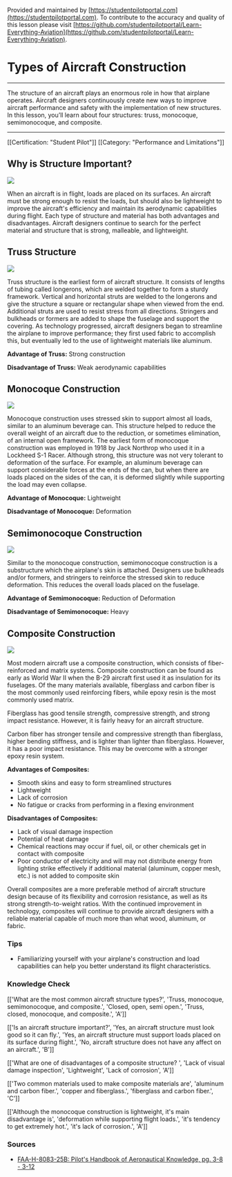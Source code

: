 <!--

*************************************************
Copyright © 2019 by Student Pilot Portal, LLC

None of the material in this Work supersedes any documents,
procedures, or regulations issued by the Federal Aviation
Administration.

The Licensors does NOT claim copyright on any material published herein
that was taken from United States government sources.

Licensed under the Apache License, Version 2.0 (the "License");
you may not use this file except in compliance with the License.
You may obtain a copy of the License at

http://www.apache.org/licenses/LICENSE-2.0

Unless required by applicable law or agreed to in writing, software
distributed under the License is distributed on an "AS IS" BASIS,
WITHOUT WARRANTIES OR CONDITIONS OF ANY KIND, either express or implied.
See the License for the specific language governing permissions and
limitations under the License.

-->
Provided and maintained by [https://studentpilotportal.com](https://studentpilotportal.com). To contribute to the accuracy and quality of this lesson please visit [https://github.com/studentpilotportal/Learn-Everything-Aviation](https://github.com/studentpilotportal/Learn-Everything-Aviation).

<!-- DO NOT CHANGE OR ALTER TEXT ABOVE -->



# Types of Aircraft Construction

---

The structure of an aircraft plays an enormous role in how that airplane operates. Aircraft designers continuously create new ways to improve aircraft performance and safety with the implementation of new structures. In this lesson, you’ll learn about four structures: truss, monocoque, semimonocoque, and composite.

---


[[Certification: "Student Pilot"]]
[[Category: "Performance and Limitations"]]



## Why is Structure Important?

![](https://s3.us-east-2.amazonaws.com/media.studentpilotportal.com/images/lesson-graphics/000-.png)

When an aircraft is in flight, loads are placed on its surfaces. An aircraft must be strong enough to resist the loads, but should also be lightweight to improve the aircraft's efficiency and maintain its aerodynamic capabilities during flight. Each type of structure and material has both advantages and disadvantages. Aircraft designers continue to search for the perfect material and structure that is strong, malleable, and lightweight.



## Truss Structure

![](https://s3.us-east-2.amazonaws.com/media.studentpilotportal.com/images/lesson-graphics/000-.png)

Truss structure is the earliest form of aircraft structure. It consists of lengths of tubing called longerons, which are welded together to form a sturdy framework. Vertical and horizontal struts are welded to the longerons and give the structure a square or rectangular shape when viewed from the end. Additional struts are used to resist stress from all directions. Stringers and bulkheads or formers are added to shape the fuselage and support the covering. As technology progressed, aircraft designers began to streamline the airplane to improve performance; they first used fabric to accomplish this, but eventually led to the use of lightweight materials like aluminum.


**Advantage of Truss:** Strong construction

**Disadvantage of Truss:** Weak aerodynamic capabilities



## Monocoque Construction

![](https://s3.us-east-2.amazonaws.com/media.studentpilotportal.com/images/lesson-graphics/000-.png)

Monocoque construction uses stressed skin to support almost all loads, similar to an aluminum beverage can. This structure helped to reduce the overall weight of an aircraft due to the reduction, or sometimes elimination, of an internal open framework. The earliest form of monocoque construction was employed in 1918 by Jack Northrop who used it in a Lockheed S-1 Racer. Although strong, this structure was not very tolerant to deformation of the surface. For example, an aluminum beverage can support considerable forces at the ends of the can, but when there are loads placed on the sides of the can, it is deformed slightly while supporting the load may even collapse.


**Advantage of Monocoque:** Lightweight

**Disadvantage of Monocoque:** Deformation



## Semimonocoque Construction

![](https://s3.us-east-2.amazonaws.com/media.studentpilotportal.com/images/lesson-graphics/000-.png)

Similar to the monocoque construction, semimonocoque construction is a substructure which the airplane's skin is attached. Designers use bulkheads and/or formers, and stringers to reinforce the stressed skin to reduce deformation. This reduces the overall loads placed on the fuselage.


**Advantage of Semimonocoque:** Reduction of Deformation

**Disadvantage of Semimonocoque:** Heavy



## Composite Construction

![](https://s3.us-east-2.amazonaws.com/media.studentpilotportal.com/images/lesson-graphics/000-.png)

Most modern aircraft use a composite construction, which consists of fiber-reinforced and matrix systems. Composite construction can be found as early as World War II when the B-29 aircraft first used it as insulation for its fuselages. Of the many materials available, fiberglass and carbon fiber is the most commonly used reinforcing fibers, while epoxy resin is the most commonly used matrix.

Fiberglass has good tensile strength, compressive strength, and strong impact resistance. However, it is fairly heavy for an aircraft structure.

Carbon fiber has stronger tensile and compressive strength than fiberglass, higher bending stiffness, and is lighter than lighter than fiberglass. However, it has a poor impact resistance. This may be overcome with a stronger epoxy resin system.

**Advantages of Composites:**
  - Smooth skins and easy to form streamlined structures
  - Lightweight
  - Lack of corrosion
  - No fatigue or cracks from performing in a flexing environment

**Disadvantages of Composites:**
  - Lack of visual damage inspection
  - Potential of heat damage
  - Chemical reactions may occur if fuel, oil, or other chemicals get in contact with composite
  - Poor conductor of electricity and will may not distribute energy from lighting strike effectively if additional material (aluminum, copper mesh, etc.) is not added to composite skin

Overall composites are a more preferable method of aircraft structure design because of its flexibility and corrosion resistance, as well as its strong strength-to-weight ratios. With the continued improvement in technology, composites will continue to provide aircraft designers with a reliable material capable of much more than what wood, aluminum, or fabric.



### Tips

- Familiarizing yourself with your airplane's construction and load capabilities can help you better understand its flight characteristics.



### Knowledge Check

[['What are the most common aircraft structure types?', 'Truss, monocoque, semimonocoque,  and composite.', 'Closed, open, semi open.', 'Truss, closed, monocoque, and composite.', 'A']]

[['Is an aircraft structure important?', 'Yes, an aircraft structure must look good so it can fly.', 'Yes, an aircraft structure must support loads placed on its surface during flight.', 'No, aircraft structure does not have any affect on an aircraft.', 'B']]

[['What are one of disadvantages of a composite structure? ', 'Lack of visual damage inspection', 'Lightweight', 'Lack of corrosion', 'A']]

[['Two common materials used to make composite materials are', 'aluminum and carbon fiber.', 'copper and fiberglass.', 'fiberglass and carbon fiber.', 'C']]

[['Although the monocoque construction is lightweight, it's main disadvantage is', 'deformation while supporting flight loads.', 'it's tendency to get extremely hot.', 'it's lack of corrosion.', 'A']]



### Sources

- [FAA-H-8083-25B: Pilot's Handbook of Aeronautical Knowledge, pg. 3-8 - 3-12](https://studentpilotportal.com/books/aeronautical-knowledge-handbook)
